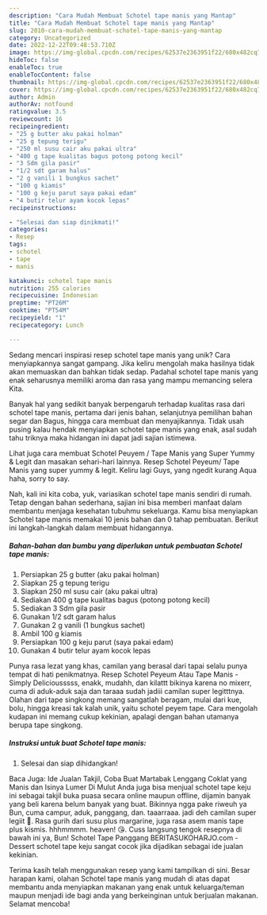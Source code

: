 ```yaml
---
description: "Cara Mudah Membuat Schotel tape manis yang Mantap"
title: "Cara Mudah Membuat Schotel tape manis yang Mantap"
slug: 2010-cara-mudah-membuat-schotel-tape-manis-yang-mantap
category: Uncategorized
date: 2022-12-22T09:48:53.710Z
image: https://img-global.cpcdn.com/recipes/62537e2363951f22/680x482cq70/schotel-tape-manis-foto-resep-utama.jpg
hideToc: false
enableToc: true
enableTocContent: false
thumbnail: https://img-global.cpcdn.com/recipes/62537e2363951f22/680x482cq70/schotel-tape-manis-foto-resep-utama.jpg
cover: https://img-global.cpcdn.com/recipes/62537e2363951f22/680x482cq70/schotel-tape-manis-foto-resep-utama.jpg
author: Admin
authorAv: notfound
ratingvalue: 3.5
reviewcount: 16
recipeingredient:
- "25 g butter aku pakai holman"
- "25 g tepung terigu"
- "250 ml susu cair aku pakai ultra"
- "400 g tape kualitas bagus potong potong kecil"
- "3 Sdm gila pasir"
- "1/2 sdt garam halus"
- "2 g vanili 1 bungkus sachet"
- "100 g kiamis"
- "100 g keju parut saya pakai edam"
- "4 butir telur ayam kocok lepas"
recipeinstructions:

- "Selesai dan siap dinikmati!"
categories:
- Resep
tags:
- schotel
- tape
- manis

katakunci: schotel tape manis 
nutrition: 255 calories
recipecuisine: Indonesian
preptime: "PT26M"
cooktime: "PT54M"
recipeyield: "1"
recipecategory: Lunch

---
```





Sedang mencari inspirasi resep schotel tape manis yang unik? Cara menyiapkannya sangat gampang. Jika keliru mengolah maka hasilnya tidak akan memuaskan dan bahkan tidak sedap. Padahal schotel tape manis yang enak seharusnya memiliki aroma dan rasa yang mampu memancing selera Kita.





Banyak hal yang sedikit banyak berpengaruh terhadap kualitas rasa dari schotel tape manis, pertama dari jenis bahan, selanjutnya pemilihan bahan segar dan Bagus, hingga cara membuat dan menyajikannya. Tidak usah pusing kalau hendak menyiapkan schotel tape manis yang enak,      asal sudah tahu triknya maka hidangan ini dapat jadi sajian istimewa.














Lihat juga cara membuat Schotel Peuyem / Tape Manis yang Super Yummy &amp; Legit dan masakan sehari-hari lainnya. Resep Schotel Peyeum/ Tape Manis yang super yummy &amp; legit. Keliru lagi Guys, yang ngedit kurang Aqua haha, sorry to say.






Nah, kali ini kita coba, yuk, variasikan schotel tape manis sendiri di rumah. Tetap dengan bahan sederhana, sajian ini bisa memberi manfaat dalam membantu menjaga kesehatan tubuhmu sekeluarga. Kamu bisa menyiapkan Schotel tape manis memakai 10 jenis bahan dan 0 tahap pembuatan. Berikut ini langkah-langkah dalam membuat hidangannya.

<!--inarticleads1-->

##### Bahan-bahan dan bumbu yang diperlukan untuk pembuatan Schotel tape manis:

1. Persiapkan 25 g butter (aku pakai holman)
1. Siapkan 25 g tepung terigu
1. Siapkan 250 ml susu cair (aku pakai ultra)
1. Sediakan 400 g tape kualitas bagus (potong potong kecil)
1. Sediakan 3 Sdm gila pasir
1. Gunakan 1/2 sdt garam halus
1. Gunakan 2 g vanili (1 bungkus sachet)
1. Ambil 100 g kiamis
1. Persiapkan 100 g keju parut (saya pakai edam)
1. Gunakan 4 butir telur ayam kocok lepas


Punya rasa lezat yang khas, camilan yang berasal dari tapai selalu punya tempat di hati penikmatnya. Resep Schotel Peyeum Atau Tape Manis - Simply Deliciousssss, enakk, mudahh, dan kilattt bikinya karena no mixerr, cuma di aduk-aduk saja dan taraaa sudah jadiii camilan super legitttnya. Olahan dari tape singkong memang sangatlah beragam, mulai dari kue, bolu, hingga kreasi tak kalah unik, yaitu schotel peyem tape. Cara mengolah kudapan ini memang cukup kekinian, apalagi dengan bahan utamanya berupa tape singkong. 

<!--inarticleads2-->

##### Instruksi untuk buat Schotel tape manis:


1. Selesai dan siap dihidangkan!

Baca Juga: Ide Jualan Takjil, Coba Buat Martabak Lenggang Coklat yang Manis dan Isinya Lumer Di Mulut Anda juga bisa menjual schotel tape keju ini sebagai takjil buka puasa secara online maupun offline, dijamin banyak yang beli karena belum banyak yang buat. Bikinnya ngga pake riweuh ya Bun, cuma campur, aduk, panggang, dan. taaarraaa. jadi deh camilan super legiit 🤤. Rasa gurih dari susu plus margarine, juga rasa asem manis tape plus kismis. hhhmmmm. heaven! 😘. Cuss langsung tengok resepnya di bawah ini ya, Bun! Schotel Tape Panggang BERITASUKOHARJO.com - Dessert schotel tape keju sangat cocok jika dijadikan sebagai ide jualan kekinian. 

Terima kasih telah menggunakan resep yang kami tampilkan di sini. Besar harapan kami, olahan Schotel tape manis yang mudah di atas dapat membantu anda menyiapkan makanan yang enak untuk keluarga/teman maupun menjadi ide bagi anda yang berkeinginan untuk berjualan makanan. Selamat mencoba!
